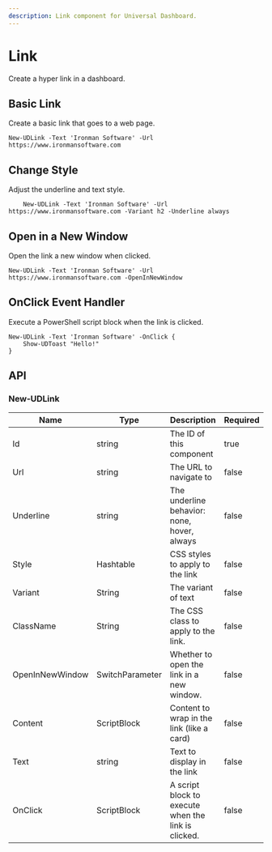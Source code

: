 ```yaml
---
description: Link component for Universal Dashboard.
---
```


# Link

Create a hyper link in a dashboard.&#x20;

## Basic Link

Create a basic link that goes to a web page.&#x20;

```
New-UDLink -Text 'Ironman Software' -Url https://www.ironmansoftware.com
```

## Change Style

Adjust the underline and text style.

```
    New-UDLink -Text 'Ironman Software' -Url https://www.ironmansoftware.com -Variant h2 -Underline always
```

## Open in a New Window

Open the link a new window when clicked.&#x20;

```
New-UDLink -Text 'Ironman Software' -Url https://www.ironmansoftware.com -OpenInNewWindow
```

## OnClick Event Handler

Execute a PowerShell script block when the link is clicked.&#x20;

```
New-UDLink -Text 'Ironman Software' -OnClick {
    Show-UDToast "Hello!"
}
```

## API

### New-UDLink

<table><thead><tr><th>Name</th><th>Type</th><th>Description</th><th data-type="checkbox">Required</th></tr></thead><tbody><tr><td>Id</td><td>string</td><td>The ID of this component</td><td>true</td></tr><tr><td>Url</td><td>string</td><td>The URL to navigate to</td><td>false</td></tr><tr><td>Underline</td><td>string</td><td>The underline behavior: none, hover, always</td><td>false</td></tr><tr><td>Style</td><td>Hashtable</td><td>CSS styles to apply to the link</td><td>false</td></tr><tr><td>Variant</td><td>String</td><td>The variant of text</td><td>false</td></tr><tr><td>ClassName</td><td>String</td><td>The CSS class to apply to the link.</td><td>false</td></tr><tr><td>OpenInNewWindow</td><td>SwitchParameter</td><td>Whether to open the link in a new window.</td><td>false</td></tr><tr><td>Content</td><td>ScriptBlock</td><td>Content to wrap in the link (like a card)</td><td>false</td></tr><tr><td>Text</td><td>string</td><td>Text to display in the link</td><td>false</td></tr><tr><td>OnClick</td><td>ScriptBlock</td><td>A script block to execute when the link is clicked. </td><td>false</td></tr></tbody></table>

